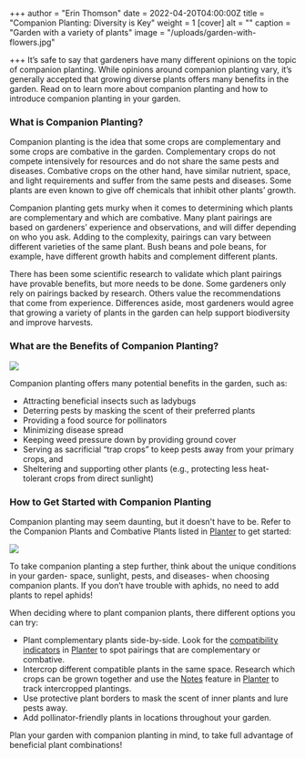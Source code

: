 +++
author = "Erin Thomson"
date = 2022-04-20T04:00:00Z
title = "Companion Planting: Diversity is Key"
weight = 1
[cover]
alt = ""
caption = "Garden with a variety of plants"
image = "/uploads/garden-with-flowers.jpg"

+++
It’s safe to say that gardeners have many different opinions on the topic of companion planting. While opinions around companion planting vary, it’s generally accepted that growing diverse plants offers many benefits in the garden. Read on to learn more about companion planting and how to introduce companion planting in your garden.

### What is Companion Planting?

Companion planting is the idea that some crops are complementary and some crops are combative in the garden. Complementary crops do not compete intensively for resources and do not share the same pests and diseases. Combative crops on the other hand, have similar nutrient, space, and light requirements and suffer from the same pests and diseases. Some plants are even known to give off chemicals that inhibit other plants’ growth.

Companion planting gets murky when it comes to determining which plants are complementary and which are combative. Many plant pairings are based on gardeners’ experience and observations, and will differ depending on who you ask. Adding to the complexity, pairings can vary between different varieties of the same plant. Bush beans and pole beans, for example, have different growth habits and complement different plants.

There has been some scientific research to validate which plant pairings have provable benefits, but more needs to be done. Some gardeners only rely on pairings backed by research. Others value the recommendations that come from experience. Differences aside, most gardeners would agree that growing a variety of plants in the garden can help support biodiversity and improve harvests.

### What are the Benefits of Companion Planting?

![](/uploads/ladybug-on-leaf.jpg)

Companion planting offers many potential benefits in the garden, such as:

* Attracting beneficial insects such as ladybugs
* Deterring pests by masking the scent of their preferred plants
* Providing a food source for pollinators
* Minimizing disease spread
* Keeping weed pressure down by providing ground cover
* Serving as sacrificial “trap crops” to keep pests away from your primary crops, and
* Sheltering and supporting other plants (e.g., protecting less heat-tolerant crops from direct sunlight)

### How to Get Started with Companion Planting

Companion planting may seem daunting, but it doesn't have to be. Refer to the Companion Plants and Combative Plants listed in [Planter](https://planter.garden/) to get started:

![](/uploads/shallots-screenshot.jpg)

To take companion planting a step further, think about the unique conditions in your garden- space, sunlight, pests, and diseases- when choosing companion plants. If you don’t have trouble with aphids, no need to add plants to repel aphids!

When deciding where to plant companion plants, there different options you can try:

* Plant complementary plants side-by-side. Look for the [compatibility indicators](https://info.planter.garden/gardens#compatibility-indicators) in [Planter](https://planter.garden/) to spot pairings that are complementary or combative.
* Intercrop different compatible plants in the same space. Research which crops can be grown together and use the [Notes](https://info.planter.garden/premium) feature in [Planter](https://planter.garden/) to track intercropped plantings.
* Use protective plant borders to mask the scent of inner plants and lure pests away.
* Add pollinator-friendly plants in locations throughout your garden.

Plan your garden with companion planting in mind, to take full advantage of beneficial plant combinations!